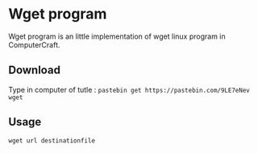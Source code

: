 # Wget program
Wget program is an little implementation of wget linux program in ComputerCraft.

## Download
Type in computer of tutle :
`pastebin get https://pastebin.com/9LE7eNev wget`

## Usage
`wget url destinationfile`
